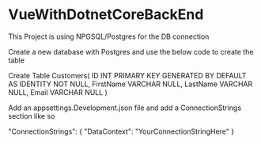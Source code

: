 # VueWithDotnetCoreBackEnd

This Project is using NPGSQL/Postgres for the DB connection

Create a new database with Postgres and use the below code to create the table

Create Table Customers(
	ID INT PRIMARY KEY GENERATED BY DEFAULT AS IDENTITY NOT NULL,
	FirstName VARCHAR NULL,
	LastName VARCHAR NULL,
	Email VARCHAR NULL
)

Add an appsettings.Development.json file and add a ConnectionStrings section like so

"ConnectionStrings": {
    "DataContext": "YourConnectionStringHere"
  }
